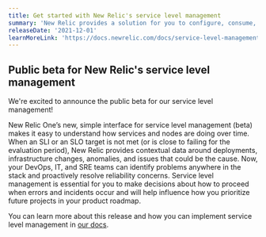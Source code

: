 ```yaml
---
title: Get started with New Relic's service level management
summary: 'New Relic provides a solution for you to configure, consume, and iterate on SLIs and SLOs across all apps and infrastructure.'
releaseDate: '2021-12-01'
learnMoreLink: 'https://docs.newrelic.com/docs/service-level-management/intro-slm'
---
```


## Public beta for New Relic's service level management

We're excited to announce the public beta for our service level management!

New Relic One’s new, simple interface for service level management (beta) makes it easy to understand how services and nodes are doing over time. When an SLI or an SLO target is not met (or is close to failing for the evaluation period), New Relic provides contextual data around deployments, infrastructure changes, anomalies, and issues that could be the cause. Now, your DevOps, IT, and SRE teams can identify problems anywhere in the stack and proactively resolve reliability concerns. Service level management is essential for you to make decisions about how to proceed when errors and incidents occur and will help influence how you prioritize future projects in your product roadmap.

You can learn more about this release and how you can implement service level management in [our docs](/docs/service-level-management/intro-slm).
